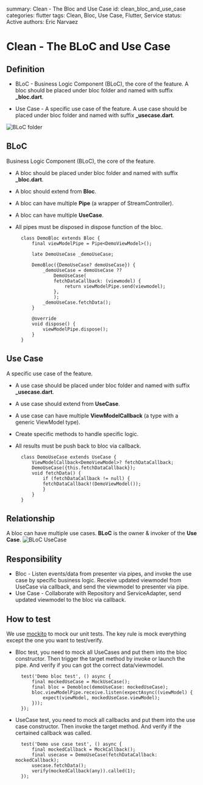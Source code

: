 summary: Clean - The Bloc and Use Case
id: clean_bloc_and_use_case
categories: flutter
tags: Clean, Bloc, Use Case, Flutter, Service
status:  Active
authors: Eric Narvaez

# Clean - The BLoC and Use Case

## Definition
- BLoC - Business Logic Component (BLoC), the core of the feature. 
A bloc should be placed under bloc folder and named with suffix **_bloc.dart**. 

- Use Case - A specific use case of the feature.
A use case should be placed under bloc folder and named with suffix **_usecase.dart**.

![BLoC folder](clean_bloc_and_use_case/bloc_folder.jpg)


## BLoC
Business Logic Component (BLoC), the core of the feature. 
- A bloc should be placed under bloc folder and named with suffix **_bloc.dart**. 
- A bloc should extend from **Bloc**.
- A bloc can have multiple **Pipe** (a wrapper of StreamController).
- A bloc can have multiple **UseCase**.
- All pipes must be disposed in dispose function of the bloc.

        class DemoBloc extends Bloc {
            final viewModelPipe = Pipe<DemoViewModel>();

            late DemoUseCase _demoUseCase;

            DemoBloc({DemoUseCase? demoUseCase}) {
                _demoUseCase = demoUseCase ??
                    DemoUseCase(
                    fetchDataCallback: (viewmodel) {
                        return viewModelPipe.send(viewmodel);
                    },
                    );
                _demoUseCase.fetchData();
            }

            @override
            void dispose() {
                viewModelPipe.dispose();
            }
        }

## Use Case
A specific use case of the feature.
- A use case should be placed under bloc folder and named with suffix **_usecase.dart**.
- A use case should extend from **UseCase**.
- A use case can have multiple **ViewModelCallback** (a type with a generic ViewModel type).
- Create specific methods to handle specific logic.
- All results must be push back to bloc via callback.

        class DemoUseCase extends UseCase {
            ViewModelCallback<DemoViewModel>? fetchDataCallback;
            DemoUseCase({this.fetchDataCallback});
            void fetchData() {
                if (fetchDataCallback != null) {
                fetchDataCallback!(DemoViewModel());
                }
            }
        }

## Relationship
A bloc can have multiple use cases. **BLoC** is the owner & invoker of the **Use Case**.
![BLoC UseCase](clean_bloc_and_use_case/bloc_usecase.jpg)

## Responsibility
- Bloc - Listen events/data from presenter via pipes, and invoke the use case by specific business logic. Receive updated viewmodel from UseCase via callback, and send the viewmodel to presenter via pipe.
- Use Case - Collaborate with Repository and ServiceAdapter, send updated viewmodel to the bloc via callback. 

## How to test
We use [mockito](https://pub.dev/packages/mockito) to mock our unit tests. The key rule is mock everything except the one you want to test/verify. 

- Bloc test, you need to mock all UseCases and put them into the bloc constructor. Then trigger the target method by invoke or launch the pipe. And verify if you can got the correct data/viewmodel.

        test('Demo bloc test', () async {
            final mockedUseCase = MockUseCase();
            final bloc = Demobloc(demoUseCase: mockedUseCase);
            bloc.viewModelPipe.receive.listen(expectAsync((viewModel) {
                expect(viewModel, mockedUseCase.viewModel);
            }));
        });

- UseCase test, you need to mock all callbacks and put them into the use case constructor. Then invoke the target method. And verify if the certained callback was called.

        test('Demo use case test', () async {
            final mockedCallback = MockCallback();
            final usecase = DemoUseCase(fetchDataCallback: mockedCallback);
            usecase.fetchData();
            verify(mockedCallback(any)).called(1);
        });
